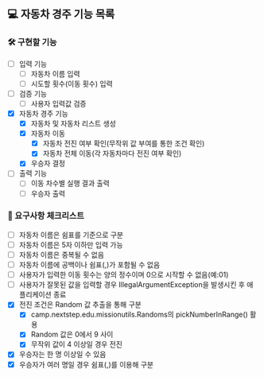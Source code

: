 ## 💻 자동차 경주 기능 목록
### 🛠 구현할 기능
- [ ] 입력 기능
  - [ ] 자동차 이름 입력
  - [ ] 시도할 횟수(이동 횟수) 입력
- [ ] 검증 기능
  - [ ] 사용자 입력값 검증 
- [x] 자동차 경주 기능
  - [x] 자동차 및 자동차 리스트 생성
  - [x] 자동차 이동
    - [x] 자동차 전진 여부 확인(무작위 값 부여를 통한 조건 확인)
    - [x] 자동차 전체 이동(각 자동차마다 전진 여부 확인)
  - [x] 우승자 결정
- [ ] 출력 기능
  - [ ] 이동 차수별 실행 결과 출력
  - [ ] 우승자 출력
### 📁 요구사항 체크리스트
- [ ] 자동차 이름은 쉼표를 기준으로 구분
- [ ] 자동차 이름은 5자 이하만 입력 가능
- [ ] 자동차 이름은 중복될 수 없음
- [ ] 자동차 이름에 공백이나 쉼표(,)가 포함될 수 없음
- [ ] 사용자가 입력한 이동 횟수는 양의 정수이며 0으로 시작할 수 없음(예:01)
- [ ] 사용자가 잘못된 값을 입력할 경우 IllegalArgumentException을 발생시킨 후 애플리케이션 종료
- [x] 전진 조건은 Random 값 추출을 통해 구분
  - [x] camp.nextstep.edu.missionutils.Randoms의 pickNumberInRange() 활용
  - [x] Random 값은 0에서 9 사이
  - [x] 무작위 값이 4 이상일 경우 전진
- [x] 우승자는 한 명 이상일 수 있음
- [x] 우승자가 여러 명일 경우 쉼표(,)를 이용해 구분

